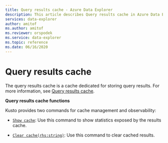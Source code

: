 ```yaml
---
title: Query results cache - Azure Data Explorer
description: This article describes Query results cache in Azure Data Explorer.
services: data-explorer
author: amitof
ms.author: amitof
ms.reviewer: orspodek
ms.service: data-explorer
ms.topic: reference
ms.date: 06/16/2020
---
```

# Query results cache

The query results cache is a cache dedicated for storing query results. For more information, see [Query results cache](../query/query-results-cache.md).

**Query results cache functions**

Kusto provides two commands for cache management and observability:

* [`Show cache`](show-query-results-cache.md):
   Use this command to show statistics exposed by the results cache.

* [`Clear cache(rhs:string)`](clear-query-results-cache-command.md):
   Use this command to clear cached results.
